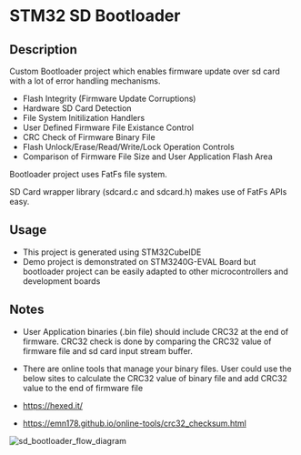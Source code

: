 # STM32 SD Bootloader

## Description
Custom Bootloader project which enables firmware update over sd card with a lot of error handling mechanisms.
- Flash Integrity (Firmware Update Corruptions)
- Hardware SD Card Detection
- File System Initilization Handlers
- User Defined Firmware File Existance Control
- CRC Check of Firmware Binary File
- Flash Unlock/Erase/Read/Write/Lock Operation Controls
- Comparison of Firmware File Size and User Application Flash Area

Bootloader project uses FatFs file system. 

SD Card wrapper library (sdcard.c and sdcard.h) makes use of FatFs APIs easy.

## Usage

- This project is generated using STM32CubeIDE 
- Demo project is demonstrated on STM3240G-EVAL Board but bootloader project can be easily adapted to other microcontrollers and development boards

## Notes
- User Application binaries (.bin file) should include CRC32 at the end of firmware. CRC32 check is done by comparing the CRC32 value of firmware file and sd card input stream buffer.
- There are online tools that manage your binary files. User could use the below sites to calculate the CRC32 value of binary file and add CRC32 value to the end of firmware file

- https://hexed.it/
- https://emn178.github.io/online-tools/crc32_checksum.html

![sd_bootloader_flow_diagram](https://user-images.githubusercontent.com/43597729/102011482-86eb1580-3d55-11eb-9912-fcde0ddb91c7.png)

